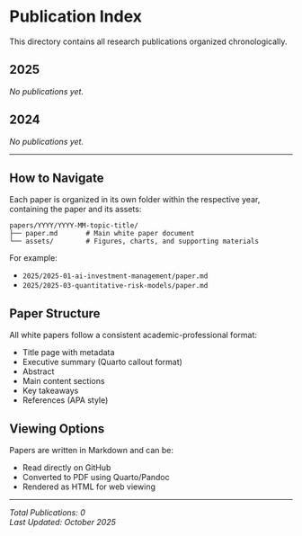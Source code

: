 # Publication Index

This directory contains all research publications organized chronologically.

## 2025

*No publications yet.*

## 2024

*No publications yet.*

---

## How to Navigate

Each paper is organized in its own folder within the respective year, containing the paper and its assets:

```
papers/YYYY/YYYY-MM-topic-title/
├── paper.md       # Main white paper document
└── assets/        # Figures, charts, and supporting materials
```

For example:
- `2025/2025-01-ai-investment-management/paper.md`
- `2025/2025-03-quantitative-risk-models/paper.md`

## Paper Structure

All white papers follow a consistent academic-professional format:
- Title page with metadata
- Executive summary (Quarto callout format)
- Abstract
- Main content sections
- Key takeaways
- References (APA style)

## Viewing Options

Papers are written in Markdown and can be:
- Read directly on GitHub
- Converted to PDF using Quarto/Pandoc
- Rendered as HTML for web viewing

---

*Total Publications: 0*  
*Last Updated: October 2025*

